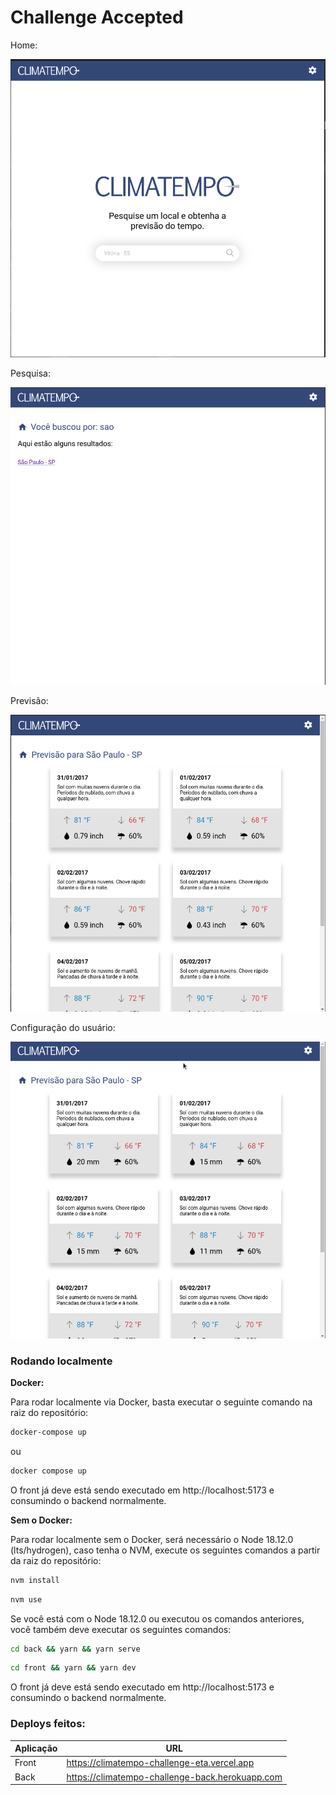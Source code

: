 # Challenge Accepted

Home:

<img src="docs/assets/home.png">

Pesquisa:

<img src="docs/assets/search.png">

Previsão:

<img src="docs/assets/weather.png">

Configuração do usuário:

<img src="docs/assets/user-config.gif">

### **Rodando localmente**

**Docker:**

Para rodar localmente via Docker, basta executar o seguinte comando na raiz do repositório:

```bash
docker-compose up
```
ou
```bash
docker compose up
```

O front já deve está sendo executado em http://localhost:5173 e consumindo o backend normalmente.

**Sem o Docker:**

Para rodar localmente sem o Docker, será necessário o Node 18.12.0 (lts/hydrogen), caso tenha o NVM, execute os seguintes comandos a partir da raiz do repositório:

```bash
nvm install
```
```bash
nvm use
```

Se você está com o Node 18.12.0 ou executou os comandos anteriores, você também deve executar os seguintes comandos:

```bash
cd back && yarn && yarn serve
```
```bash
cd front && yarn && yarn dev
```

O front já deve está sendo executado em http://localhost:5173 e consumindo o backend normalmente.

### **Deploys feitos:**

| Aplicação | URL |
| --------------------- | ------------- |
| Front | https://climatempo-challenge-eta.vercel.app |
| Back | https://climatempo-challenge-back.herokuapp.com |

